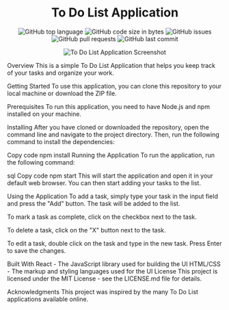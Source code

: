 <h1 align="center">To Do List Application</h1>
<p align="center">
  <img alt="GitHub top language" src="https://img.shields.io/github/languages/top/yourusername/your-repo-name">
  <img alt="GitHub code size in bytes" src="https://img.shields.io/github/languages/code-size/yourusername/your-repo-name">
  <img alt="GitHub issues" src="https://img.shields.io/github/issues/yourusername/your-repo-name">
  <img alt="GitHub pull requests" src="https://img.shields.io/github/issues-pr/yourusername/your-repo-name">
  <img alt="GitHub last commit" src="https://img.shields.io/github/last-commit/yourusername/your-repo-name">
</p>
<p align="center">
  <img alt="To Do List Application Screenshot" src="https://your-image-url.type">
</p>
Overview
This is a simple To Do List Application that helps you keep track of your tasks and organize your work.

Getting Started
To use this application, you can clone this repository to your local machine or download the ZIP file.

Prerequisites
To run this application, you need to have Node.js and npm installed on your machine.

Installing
After you have cloned or downloaded the repository, open the command line and navigate to the project directory. Then, run the following command to install the dependencies:

Copy code
npm install
Running the Application
To run the application, run the following command:

sql
Copy code
npm start
This will start the application and open it in your default web browser. You can then start adding your tasks to the list.

Using the Application
To add a task, simply type your task in the input field and press the "Add" button. The task will be added to the list.

To mark a task as complete, click on the checkbox next to the task.

To delete a task, click on the "X" button next to the task.

To edit a task, double click on the task and type in the new task. Press Enter to save the changes.

Built With
React - The JavaScript library used for building the UI
HTML/CSS - The markup and styling languages used for the UI
License
This project is licensed under the MIT License - see the LICENSE.md file for details.

Acknowledgments
This project was inspired by the many To Do List applications available online.